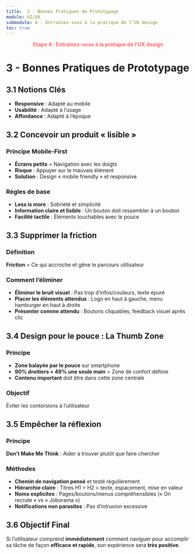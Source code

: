 ```yaml
---
title:  3 - Bonnes Pratiques de Prototypage
module: UI/UX
submodule: 4 - Entraînez-vous à la pratique de l’UX design
toc: true
---
```

<p style="color:oklch(70.4% 0.191 22.216); font-weight:bold; text-align:center ">Etape 4 : Entraînez-vous à la pratique de l’UX design</p>

# 3 - Bonnes Pratiques de Prototypage

## 3.1 Notions Clés
- **Responsive** : Adapté au mobile
- **Usabilité** : Adapté à l’usage
- **Affordance** : Adapté à l’époque


## 3.2 Concevoir un produit « lisible »

### Principe Mobile-First
- **Écrans petits** = Navigation avec les doigts
- **Risque** : Appuyer sur le mauvais élément
- **Solution** : Design « mobile friendly » et responsive

### Règles de base
- **Less is more** : Sobriété et simplicité
- **Information claire et lisible** : Un bouton doit ressembler à un bouton
- **Facilité tactile** : Éléments touchables avec le pouce


## 3.3 Supprimer la friction

### Définition
**Friction** = Ce qui accroche et gêne le parcours utilisateur

### Comment l’éliminer
- **Éliminer le bruit visuel** : Pas trop d’infos/couleurs, texte épuré
- **Placer les éléments attendus** : Logo en haut à gauche, menu hamburger en haut à droite
- **Présenter comme attendu** : Boutons cliquables, feedback visuel après clic


## 3.4 Design pour le pouce : La Thumb Zone

### Principe
- **Zone balayée par le pouce** sur smartphone
- **90% droitiers + 49% une seule main** = Zone de confort définie
- **Contenu important** doit être dans cette zone centrale

### Objectif
Éviter les contorsions à l’utilisateur

## 3.5 Empêcher la réflexion

### Principe
**Don’t Make Me Think** : Aider à trouver plutôt que faire chercher

### Méthodes
- **Chemin de navigation pensé** et testé régulièrement
- **Hiérarchie claire** : Titres H1 > H2 > texte, espacement, mise en valeur
- **Noms explicites** : Pages/boutons/menus compréhensibles (« On recrute » vs « Joborama »)
- **Notifications non parasites** : Pas d’intrusion excessive

## 3.6 Objectif Final
Si l’utilisateur comprend **immédiatement** comment naviguer pour accomplir sa tâche de façon **efficace et rapide**, son expérience sera **très positive**.